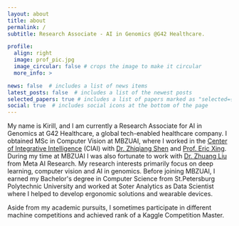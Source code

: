 ```yaml
---
layout: about
title: about
permalink: /
subtitle: Research Associate - AI in Genomics @G42 Healthcare.

profile:
  align: right
  image: prof_pic.jpg
  image_circular: false # crops the image to make it circular
  more_info: >

news: false  # includes a list of news items
latest_posts: false  # includes a list of the newest posts
selected_papers: true # includes a list of papers marked as "selected={true}"
social: true  # includes social icons at the bottom of the page
---
```


My name is Kirill, and I am currently a Research Associate for AI in Genomics at G42 Healthcare, a global tech-enabled healthcare company. I obtained MSc in Computer Vision at MBZUAI, where I worked in the <a href='https://mbzuai.ac.ae/research/research-center/ciai/'>Center of Integrative Intelligence</a> (CIAI) with <a href='https://zhiqiangshen.com'>Dr. Zhiqiang Shen</a> and <a href='https://mbzuai.ac.ae/study/faculty/professor-eric-xing/'>Prof. Eric Xing</a>. During my time at MBZUAI I was also fortunate to work with <a href='https://liuzhuang13.github.io/'>Dr. Zhuang Liu</a> from Meta AI Research. My research interests primarily focus on deep learning, computer vision and AI in genomics. Before joining MBZUAI, I earned my Bachelor's degree in Computer Science from St.Petersburg Polytechnic University and worked at Soter Analytics as Data Scientist where I helped to develop ergonomic solutions and wearable devices. 

Aside from my academic pursuits, I sometimes participate in different machine competitions and achieved rank of a Kaggle Competition Master. 

